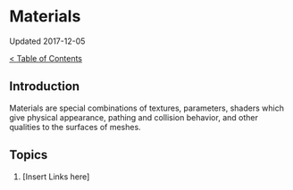 # Materials

Updated 2017-12-05

[< Table of Contents][0]

## Introduction

Materials are special combinations of textures, parameters, shaders which give physical appearance, pathing and collision behavior, and other qualities to the surfaces of meshes.

## Topics

1. [Insert Links here]

[0]: README.md
[1]: filename.md
[2]: filename.md
[3]: filename.md
[4]: filename.md
[5]: filename.md
[6]: filename.md
[7]: filename.md
[8]: filename.md
